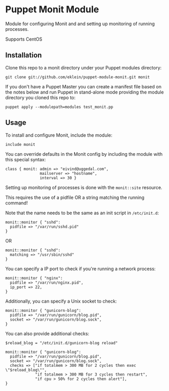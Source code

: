 Puppet Monit Module
===================

Module for configuring Monit and and setting up monitoring
of running processes.

Supports CentOS

Installation
------------

Clone this repo to a monit directory under your Puppet
modules directory:

    git clone git://github.com/eklein/puppet-module-monit.git monit

If you don't have a Puppet Master you can create a manifest file
based on the notes below and run Puppet in stand-alone mode
providing the module directory you cloned this repo to:

    puppet apply --modulepath=modules test_monit.pp


Usage
-----

To install and configure Monit, include the module:

    include monit

You can override defaults in the Monit config by including
the module with this special syntax:

    class { monit: admin => "eivind@uggedal.com",
                   mailserver => "hostname",
                   interval => 30 }

Setting up monitoring of processes is done with the `monit::site` resource.

This requires the use of a pidfile OR a string matching the running command!

Note that the name needs to be the same as an init script in `/etc/init.d`:

    monit::monitor { "sshd":
      pidfile => "/var/run/sshd.pid"
    }

OR

    monit::monitor { "sshd":
      matching => "/usr/sbin/sshd"
    }

You can specify a IP port to check if you're running a network process:

    monit::monitor { "nginx":
      pidfile => "/var/run/nginx.pid",
      ip_port => 22,
    }

Additionally, you can specify a Unix socket to check:

    monit::monitor { "gunicorn-blog":
      pidfile => "/var/run/gunicorn/blog.pid",
      socket => "/var/run/gunicorn/blog.sock",
    }

You can also provide additional checks:

    $reload_blog = "/etc/init.d/gunicorn-blog reload"

    monit::monitor { "gunicorn-blog":
      pidfile => "/var/run/gunicorn/blog.pid",
      socket => "/var/run/gunicorn/blog.sock",
      checks => ["if totalmem > 300 MB for 2 cycles then exec \"$reload_blog\"",
                 "if totalmem > 300 MB for 3 cycles then restart",
                 "if cpu > 50% for 2 cycles then alert"],
    }
